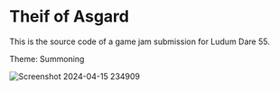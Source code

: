 # Theif of Asgard

This is the source code of a game jam submission for Ludum Dare 55.

Theme: Summoning

![Screenshot 2024-04-15 234909](https://github.com/B1naryB0b/Ludum-Dare-55/assets/35399675/bed49124-f12d-460d-9f46-de8682596b37)
